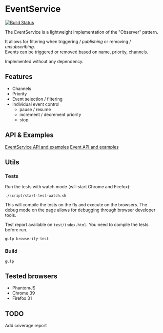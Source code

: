 EventService
============

[![Build Status](https://travis-ci.org/chi-mai2b/EventService.svg?branch=master)](https://travis-ci.org/chi-mai2b/EventService)

The EventService is a lightweight implementation of the "Observer" pattern. 

It allows for filtering when triggering / *publishing* or removing / *unsubscribing*.  
Events can be triggered or removed based on name, priority, channels.

Implemented without any dependency.

## Features

* Channels
* Priority
* Event selection / filtering
* Individual event control
    * pause / resume
    * increment / decrement priority 
    * stop

## API & Examples

[EventService API and examples](./api/EventService.md)
[Event API and examples](./api/Event.md)

## Utils

### Tests

Run the tests with watch mode (will start Chrome and Firefox):

    ./script/start-test-watch.sh
 
This will compile the tests on the fly and execute on the browsers. 
The debug mode on the page allows for debugging through browser developer tools.    
    
Test report available on `test/index.html`. 
You need to compile the tests before run.
    
    gulp browserify-test

### Build    
    
    gulp    

## Tested browsers

* PhantomJS
* Chrome 39
* Firefox 31

## TODO

Add coverage report